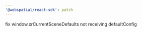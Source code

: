 ```yaml
---
'@webspatial/react-sdk': patch
---
```


fix window.xrCurrentSceneDefaults not receiving defaultConfig
